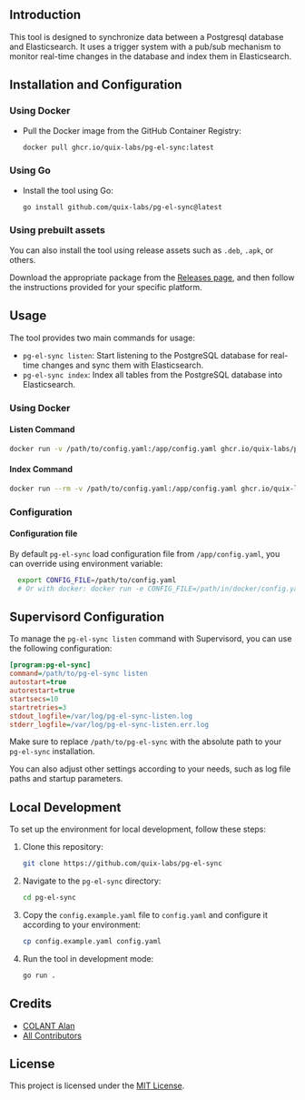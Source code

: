## Introduction

This tool is designed to synchronize data between a Postgresql database and Elasticsearch. It uses a trigger system with a pub/sub mechanism to monitor real-time changes in the database and index them in Elasticsearch.



## Installation and Configuration

### Using Docker

- Pull the Docker image from the GitHub Container Registry:
    ```bash
    docker pull ghcr.io/quix-labs/pg-el-sync:latest
    ```

### Using Go

- Install the tool using Go:
    ```bash
    go install github.com/quix-labs/pg-el-sync@latest
    ```

### Using prebuilt assets

You can also install the tool using release assets such as `.deb`, `.apk`, or others.

Download the appropriate package from the [Releases page](https://github.com/quix-labs/pg-el-sync/releases), and then follow the instructions provided for your specific platform.


## Usage

The tool provides two main commands for usage:

- `pg-el-sync listen`: Start listening to the PostgreSQL database for real-time changes and sync them with Elasticsearch.
- `pg-el-sync index`: Index all tables from the PostgreSQL database into Elasticsearch.


### Using Docker

#### Listen Command
```bash
docker run -v /path/to/config.yaml:/app/config.yaml ghcr.io/quix-labs/pg-el-sync:latest pg-el-sync listen
```

#### Index Command
```bash
docker run --rm -v /path/to/config.yaml:/app/config.yaml ghcr.io/quix-labs/pg-el-sync:latest pg-el-sync index
```

### Configuration

#### Configuration file
By default `pg-el-sync` load configuration file from `/app/config.yaml`, you can override using environment variable:
  ```bash
    export CONFIG_FILE=/path/to/config.yaml
    # Or with docker: docker run -e CONFIG_FILE=/path/in/docker/config.yaml ...
  ``` 


## Supervisord Configuration

To manage the `pg-el-sync listen` command with Supervisord, you can use the following configuration:

```ini
[program:pg-el-sync]
command=/path/to/pg-el-sync listen 
autostart=true
autorestart=true
startsecs=10
startretries=3
stdout_logfile=/var/log/pg-el-sync-listen.log
stderr_logfile=/var/log/pg-el-sync-listen.err.log
```

Make sure to replace `/path/to/pg-el-sync` with the absolute path to your `pg-el-sync` installation.

You can also adjust other settings according to your needs, such as log file paths and startup parameters.


## Local Development

To set up the environment for local development, follow these steps:

1. Clone this repository:
    ```bash
    git clone https://github.com/quix-labs/pg-el-sync
    ```
2. Navigate to the `pg-el-sync` directory:
    ```bash
    cd pg-el-sync
    ```
3. Copy the `config.example.yaml` file to `config.yaml` and configure it according to your environment:
    ```bash
    cp config.example.yaml config.yaml
    ```

4. Run the tool in development mode:
    ```bash
    go run .
    ```


## Credits

- [COLANT Alan](https://github.com/alancolant)
- [All Contributors](../../contributors)

## License

This project is licensed under the [MIT License](LICENCE.md).